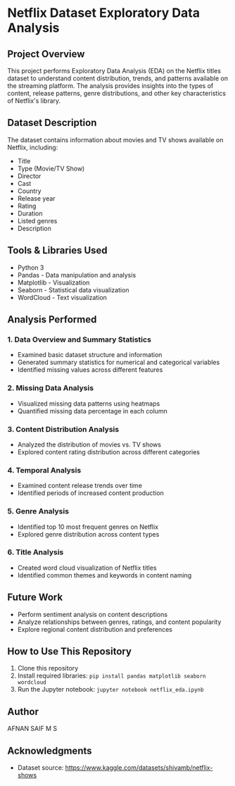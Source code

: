 # Netflix Dataset Exploratory Data Analysis

## Project Overview
This project performs Exploratory Data Analysis (EDA) on the Netflix titles dataset to understand content distribution, trends, and patterns available on the streaming platform. The analysis provides insights into the types of content, release patterns, genre distributions, and other key characteristics of Netflix's library.

## Dataset Description
The dataset contains information about movies and TV shows available on Netflix, including:
- Title
- Type (Movie/TV Show)
- Director
- Cast
- Country
- Release year
- Rating
- Duration
- Listed genres
- Description

## Tools & Libraries Used
- Python 3
- Pandas - Data manipulation and analysis
- Matplotlib - Visualization
- Seaborn - Statistical data visualization
- WordCloud - Text visualization

## Analysis Performed

### 1. Data Overview and Summary Statistics
- Examined basic dataset structure and information
- Generated summary statistics for numerical and categorical variables
- Identified missing values across different features

### 2. Missing Data Analysis
- Visualized missing data patterns using heatmaps
- Quantified missing data percentage in each column

### 3. Content Distribution Analysis
- Analyzed the distribution of movies vs. TV shows
- Explored content rating distribution across different categories

### 4. Temporal Analysis
- Examined content release trends over time
- Identified periods of increased content production

### 5. Genre Analysis
- Identified top 10 most frequent genres on Netflix
- Explored genre distribution across content types

### 6. Title Analysis
- Created word cloud visualization of Netflix titles
- Identified common themes and keywords in content naming

## Future Work
- Perform sentiment analysis on content descriptions
- Analyze relationships between genres, ratings, and content popularity
- Explore regional content distribution and preferences

## How to Use This Repository
1. Clone this repository
2. Install required libraries: `pip install pandas matplotlib seaborn wordcloud`
3. Run the Jupyter notebook: `jupyter notebook netflix_eda.ipynb`

## Author
AFNAN SAIF M S

## Acknowledgments
- Dataset source: https://www.kaggle.com/datasets/shivamb/netflix-shows
